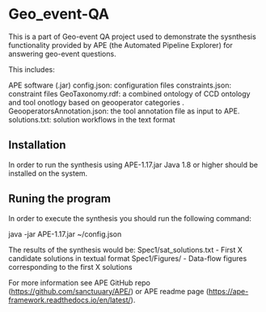 # Geo_event-QA

This is a part of Geo-event QA project used to demonstrate the sysnthesis functionality provided by APE (the Automated Pipeline Explorer) for answering geo-event questions. 

This includes:

APE software (.jar)
config.json: configuration files
constraints.json: constraint files 
GeoTaxonomy.rdf: a combined ontology of CCD ontology and tool onotlogy based on geooperator categories .
GeooperatorsAnnotation.json: the tool annotation file as input to APE.
solutions.txt: solution workflows in the text format


## Installation
In order to run the synthesis using APE-1.17.jar Java 1.8 or higher should be installed on the system.

## Runing the program

In order to execute the synthesis you should run the following command:

java -jar APE-1.17.jar ~/config.json

The results of the synthesis would be:
Spec1/sat_solutions.txt	-	First X candidate solutions in textual format
Spec1/Figures/		-	Data-flow figures corresponding to the first X solutions

For more information see APE GitHub repo (https://github.com/sanctuuary/APE/) or APE readme page (https://ape-framework.readthedocs.io/en/latest/).

